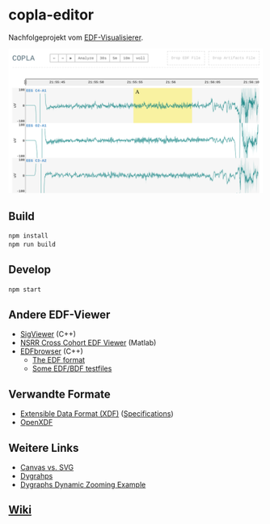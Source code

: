 # copla-editor

Nachfolgeprojekt vom [EDF-Visualisierer](https://git.tools.f4.htw-berlin.de/somnonetz/EDF-Visualisierer).

<p align="center">
  <img src="screenshot.png">
</p>


## Build

```sh
npm install
npm run build
```


## Develop

```sh
npm start
```


## Andere EDF-Viewer

- [SigViewer](https://github.com/cbrnr/sigviewer) (C++)
- [NSRR Cross Cohort EDF Viewer](https://sleepdata.org/community/tools/nsrr-edf-viewer) (Matlab)
- [EDFbrowser](https://github.com/Teuniz/EDFbrowser) (C++)
   - [The EDF format](https://www.teuniz.net/edfbrowser/edf%20format%20description.html)
   - [Some EDF/BDF testfiles](https://www.teuniz.net/edf_bdf_testfiles/)


## Verwandte Formate

- [Extensible Data Format (XDF)](https://github.com/sccn/xdf) ([Specifications](https://github.com/sccn/xdf/wiki/Specifications))
- [OpenXDF](http://www.openxdf.org/)


## Weitere Links

- [Canvas vs. SVG](http://www.hammerlab.org/2015/10/13/svg-canvas-the-pileup-js-journey/)
- [Dygrahps](https://github.com/danvk/dygraphs)
- [Dygraphs Dynamic Zooming Example](https://github.com/kaliatech/dygraphs-dynamiczooming-example)


## [Wiki](https://git.tools.f4.htw-berlin.de/somnonetz/copla-editor/wikis/home)
